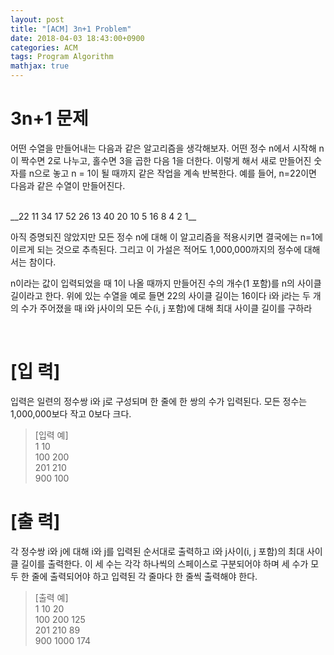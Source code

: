 ```yaml
---
layout: post
title: "[ACM] 3n+1 Problem"
date: 2018-04-03 18:43:00+0900
categories: ACM
tags: Program Algorithm
mathjax: true
---
```


3n+1 문제
======================

어떤 수열을 만들어내는 다음과 같은 알고리즘을 생각해보자. 어떤 정수 n에서 시작해 n이 짝수면 2로 나누고, 홀수면 3을 곱한 다음 1을 더한다. 이렇게 해서 새로 만들어진 숫자를 n으로 놓고 n = 1이 될 때까지 같은 작업을 계속 반복한다. 예를 들어, n=22이면 다음과 같은 수열이 만들어진다.

<br>
__22  11  34  17  52  26  13  40  20  10  5  16  8  4  2  1__

<br>

아직 증명되진 않았지만 모든 정수 n에 대해 이 알고리즘을 적용시키면 결국에는 n=1에 이르게 되는 것으로 추측된다. 그리고 이 가설은 적어도 1,000,000까지의 정수에 대해서는 참이다.

n이라는 값이 입력되었을 때 1이 나올 때까지 만들어진 수의 개수(1 포함)를 n의 사이클 길이라고 한다. 위에 있는 수열을 예로 들면 22의 사이클 길이는 16이다 i와 j라는 두 개의 수가 주어졌을 때 i와 j사이의 모든 수(i, j 포함)에 대해 최대 사이클 길이를 구하라


<br>

# [입 력]
입력은 일련의 정수쌍 i와 j로 구성되며 한 줄에 한 쌍의 수가 입력된다. 모든 정수는 1,000,000보다 작고 0보다 크다.
> [입력 예]<br>
  1 10<br>
  100 200<br>
  201 210<br>
  900 100<br>

# [출 력]
각 정수쌍 i와 j에 대해 i와 j를 입력된 순서대로 출력하고 i와 j사이(i, j 포함)의 최대 사이클 길이를 출력한다. 이 세 수는 각각 하나씩의 스페이스로 구분되어야 하며 세 수가 모두 한 줄에 출력되어야 하고 입력된 각 줄마다 한 줄씩 출력해야 한다.

> [출력 예]<br>
  1 10 20<br>
  100 200 125<br>
  201 210 89<br>
  900 1000 174<br>

